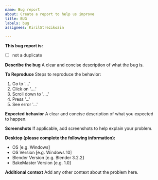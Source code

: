 ```yaml
---
name: Bug report
about: Create a report to help us improve
title: BUG
labels: bug
assignees: KirilStrezikozin

---
```


**This bug report is:**

- [ ] not a duplicate

**Describe the bug**
A clear and concise description of what the bug is.

**To Reproduce**
Steps to reproduce the behavior:
1. Go to '...'
2. Click on '....'
3. Scroll down to '....'
4. Press '...'
5. See error '...'

**Expected behavior**
A clear and concise description of what you expected to happen.

**Screenshots**
If applicable, add screenshots to help explain your problem.

**Desktop (please complete the following information):**
 - OS [e.g. Windows]
 - OS Version [e.g. Windows 10]
 - Blender Version [e.g. Blender 3.2.2]
 - BakeMaster Version [e.g. 1.0]

**Additional context**
Add any other context about the problem here.
